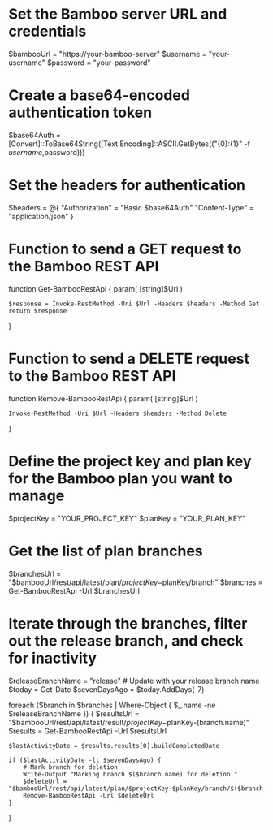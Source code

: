 # Set the Bamboo server URL and credentials
$bambooUrl = "https://your-bamboo-server"
$username = "your-username"
$password = "your-password"

# Create a base64-encoded authentication token
$base64Auth = [Convert]::ToBase64String([Text.Encoding]::ASCII.GetBytes(("{0}:{1}" -f $username,$password)))

# Set the headers for authentication
$headers = @{
    "Authorization" = "Basic $base64Auth"
    "Content-Type"  = "application/json"
}

# Function to send a GET request to the Bamboo REST API
function Get-BambooRestApi {
    param(
        [string]$Url
    )

    $response = Invoke-RestMethod -Uri $Url -Headers $headers -Method Get
    return $response
}

# Function to send a DELETE request to the Bamboo REST API
function Remove-BambooRestApi {
    param(
        [string]$Url
    )

    Invoke-RestMethod -Uri $Url -Headers $headers -Method Delete
}

# Define the project key and plan key for the Bamboo plan you want to manage
$projectKey = "YOUR_PROJECT_KEY"
$planKey = "YOUR_PLAN_KEY"

# Get the list of plan branches
$branchesUrl = "$bambooUrl/rest/api/latest/plan/$projectKey-$planKey/branch"
$branches = Get-BambooRestApi -Url $branchesUrl

# Iterate through the branches, filter out the release branch, and check for inactivity
$releaseBranchName = "release"  # Update with your release branch name
$today = Get-Date
$sevenDaysAgo = $today.AddDays(-7)

foreach ($branch in $branches | Where-Object { $_.name -ne $releaseBranchName }) {
    $resultsUrl = "$bambooUrl/rest/api/latest/result/$projectKey-$planKey-$($branch.name)"
    $results = Get-BambooRestApi -Url $resultsUrl

    $lastActivityDate = $results.results[0].buildCompletedDate

    if ($lastActivityDate -lt $sevenDaysAgo) {
        # Mark branch for deletion
        Write-Output "Marking branch $($branch.name) for deletion."
        $deleteUrl = "$bambooUrl/rest/api/latest/plan/$projectKey-$planKey/branch/$($branch.name)"
        Remove-BambooRestApi -Url $deleteUrl
    }
}
